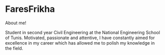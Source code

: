 # FaresFrikha
About me!

Student in second year Civil Engineering at the National Engineering School of Tunis.
Motivated, passionate and attentive, I have constantly aimed for excellence in my career which has allowed me to polish my knowledge in the field. 
